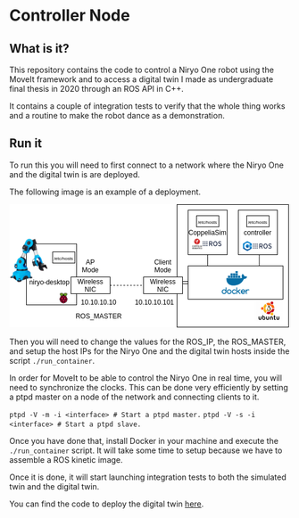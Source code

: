 # Controller Node

## What is it?

This repository contains the code to control a Niryo One robot using the MoveIt framework and to access a digital twin I made as undergraduate final thesis in 2020 through an ROS API in C++. 

It contains a couple of integration tests to verify that the whole thing works and a routine to make the robot dance as a demonstration. 

## Run it

To run this you will need to first connect to a network where the Niryo One and the digital twin is are deployed. 

The following image is an example of a deployment. 

![Network Diagram Example](network_diagram.png)

Then you will need to change the values for the ROS_IP, the ROS_MASTER, and setup the host IPs for the Niryo One and the digital twin hosts inside the script `./run_container`. 

In order for MoveIt to be able to control the Niryo One in real time, you will need to synchronize the clocks. This can be done very efficiently by setting a ptpd master on a node of the network and connecting clients to it.  

`ptpd -V -m -i <interface> # Start a ptpd master.`
`ptpd -V -s -i <interface> # Start a ptpd slave.`

Once you have done that, install Docker in your machine and execute the `./run_container` script. 
It will take some time to setup because we have to assemble a ROS kinetic image. 

Once it is done, it will start launching integration tests to both the simulated twin and the digital twin. 

You can find the code to deploy the digital twin [here](https://github.com/jairomer/niryo_one_simulation). 
